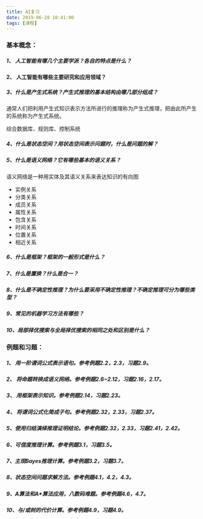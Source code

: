 ```yaml
---
title: AI复习
date: 2019-06-28 10:41:00
tags: [课程]
---
```


### 基本概念：

##### 1、  人工智能有哪几个主要学派？各自的特点是什么？

**2、  人工智能有哪些主要研究和应用领域？**

##### 3、什么是产生式系统？产生式推理的基本结构由哪几部分组成？

通常人们把利用产生式知识表示方法所进行的推理称为产生式推理，把由此所产生的系统称为产生式系统。

综合数据库、规则库、控制系统<!--more-->

##### 4、什么是状态空间？用状态空间表示问题时，什么是问题的解？

##### 5、什么是语义网络？它有哪些基本的语义关系？

语义网络是一种用实体及其语义关系来表达知识的有向图

* 实例关系
* 分类关系
* 成员关系
* 属性关系
* 包含关系
* 时间关系
* 位置关系
* 相近关系

##### 6、什么是框架？框架的一般形式是什么？

##### 7、什么是置换？什么是合一？

##### 8、什么是不确定性推理？为什么要采用不确定性推理？不确定推理可分为哪些类型？

##### 9、常见的机器学习方法有哪些？

##### 10、局部择优搜索与全局择优搜索的相同之处和区别是什么？

 

 

### 例题和习题：

##### 1、  用一阶谓词公式表示语句。参考例题2.2，2.3，习题2.9。

##### 2、  将命题转换成语义网络。参考例题2.6~2.12，习题2.16，2.17。

##### 3、  用框架表示知识。参考例题2.14，习题2.23。

##### 4、  将谓词公式化简成子句。参考例题2.32，2.33，习题2.37。

##### 5、使用归结演绎推理证明结论。参考例题2.32，2.33，习题2.41，2.42。

##### 6、可信度推理计算。参考例题3.1，习题3.5。

##### 7、主观Bayes推理计算。参考例题3.2，习题3.7。

##### 8、状态空间问题求解方法。参考例题4.1，4.2，4.3。

##### 9、A算法和A*算法应用，八数码难题。参考例题4.6，4.7。

##### 10、与/或树的代价计算。参考例题4.9，习题4.9。
